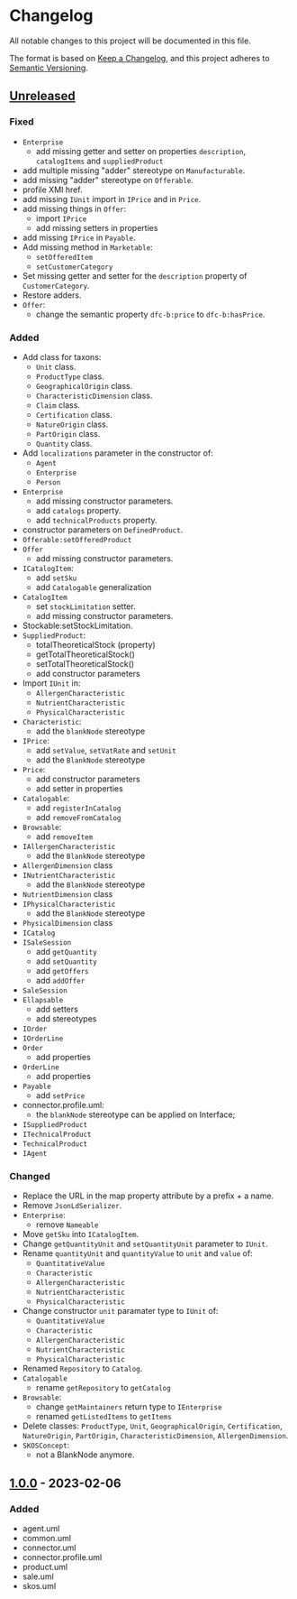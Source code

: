 # Changelog

All notable changes to this project will be documented in this file.

The format is based on [Keep a Changelog](https://keepachangelog.com/en/1.0.0/),
and this project adheres to [Semantic Versioning](https://semver.org/spec/v2.0.0.html).

## [Unreleased]

### Fixed

- `Enterprise`
    - add missing getter and setter on properties `description`, `catalogItems` and `suppliedProduct`
- add multiple missing "adder" stereotype on `Manufacturable`.
- add missing "adder" stereotype on `Offerable`.
- profile XMI href.
- add missing `IUnit` import in `IPrice` and in `Price`.
- add missing things in `Offer`:
    - import `IPrice`
    - add missing setters in properties 
- add missing `IPrice` in `Payable`.
- Add missing method in `Marketable`:
    - `setOfferedItem`
    - `setCustomerCategory`
- Set missing getter and setter for the `description` property of `CustomerCategory`.
- Restore adders.
- `Offer`:
    - change the semantic property `dfc-b:price` to `dfc-b:hasPrice`.

### Added

- Add class for taxons:
	- `Unit` class.
	- `ProductType` class.
	- `GeographicalOrigin` class.
	- `CharacteristicDimension` class.
	- `Claim` class.
	- `Certification` class.
	- `NatureOrigin` class.
	- `PartOrigin` class.
	- `Quantity` class.
- Add `localizations` parameter in the constructor of:
    - `Agent`
    - `Enterprise`
    - `Person`
- `Enterprise`
    - add missing constructor parameters.
    - add `catalogs` property.
    - add `technicalProducts` property.
- constructor parameters on `DefinedProduct`.
- `Offerable:setOfferedProduct`
- `Offer`
    - add missing constructor parameters.
- `ICatalogItem`:
    - add `setSku`
    - add `Catalogable` generalization
- `CatalogItem`
    - set `stockLimitation` setter.
    - add missing constructor parameters.
- Stockable:setStockLimitation.
- `SuppliedProduct`:
    - totalTheoreticalStock (property)
    - getTotalTheoreticalStock()
    - setTotalTheoreticalStock()
    - add constructor parameters
- Import `IUnit` in:
    - `AllergenCharacteristic`
    - `NutrientCharacteristic`
    - `PhysicalCharacteristic`
- `Characteristic`:
    - add the `blankNode` stereotype
- `IPrice`:
    - add `setValue`, `setVatRate` and `setUnit`
    - add the `BlankNode` stereotype
- `Price`:
    - add constructor parameters
    - add setter in properties
- `Catalogable`:
    - add `registerInCatalog`
    - add `removeFromCatalog`
- `Browsable`:
    - add `removeItem`
- `IAllergenCharacteristic`
    - add the `BlankNode` stereotype
- `AllergenDimension` class
- `INutrientCharacteristic`
    - add the `BlankNode` stereotype
- `NutrientDimension` class
- `IPhysicalCharacteristic`
    - add the `BlankNode` stereotype
- `PhysicalDimension` class    
- `ICatalog`
- `ISaleSession`
    - add `getQuantity`
    - add `setQuantity`
    - add `getOffers`
    - add `addOffer`
- `SaleSession`
- `Ellapsable`
    - add setters
    - add stereotypes
- `IOrder`
- `IOrderLine`
- `Order`
    - add properties
- `OrderLine`
    - add properties
- `Payable`
    - add `setPrice`
- connector.profile.uml:
    - the `blankNode` stereotype can be applied on Interface;
- `ISuppliedProduct`
- `ITechnicalProduct`
- `TechnicalProduct`
- `IAgent`

### Changed

- Replace the URL in the map property attribute by a prefix + a name.
- Remove `JsonLdSerializer`.
- `Enterprise`:
    - remove `Nameable`
- Move `getSku` into `ICatalogItem`.
- Change `getQuantityUnit` and `setQuantityUnit` parameter to `IUnit`.
- Rename `quantityUnit` and `quantityValue` to `unit` and `value` of:
    - `QuantitativeValue`
    - `Characteristic`
    - `AllergenCharacteristic`
    - `NutrientCharacteristic`
    - `PhysicalCharacteristic`
- Change constructor `unit` paramater type to `IUnit` of:
    - `QuantitativeValue`
    - `Characteristic`
    - `AllergenCharacteristic`
    - `NutrientCharacteristic`
    - `PhysicalCharacteristic`
- Renamed `Repository` to `Catalog`.
- `Catalogable`
    - rename `getRepository` to `getCatalog`
- `Browsable`:
    - change `getMaintainers` return type to `IEnterprise`
    - renamed `getListedItems` to `getItems`
- Delete classes: `ProductType`, `Unit`, `GeographicalOrigin`, `Certification`, `NatureOrigin`, `PartOrigin`, `CharacteristicDimension`, `AllergenDimension`.
- `SKOSConcept`:
    - not a BlankNode anymore.

## [1.0.0] - 2023-02-06

### Added

- agent.uml
- common.uml
- connector.uml
- connector.profile.uml
- product.uml
- sale.uml
- skos.uml

[unreleased]: https://github.com/datafoodconsortium/data-model-uml/compare/v1.0.0...HEAD
[1.0.0]: https://github.com/datafoodconsortium/data-model-uml/releases/tag/v1.0.0
